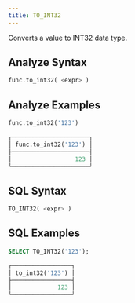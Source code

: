 ```yaml
---
title: TO_INT32
---
```


Converts a value to INT32 data type.

## Analyze Syntax

```python
func.to_int32( <expr> )
```

## Analyze Examples

```python
func.to_int32('123')

┌──────────────────────┐
│ func.to_int32('123') │
├──────────────────────┤
│                  123 │
└──────────────────────┘
```

## SQL Syntax

```sql
TO_INT32( <expr> )
```

## SQL Examples

```sql
SELECT TO_INT32('123');

┌─────────────────┐
│ to_int32('123') │
├─────────────────┤
│             123 │
└─────────────────┘
```